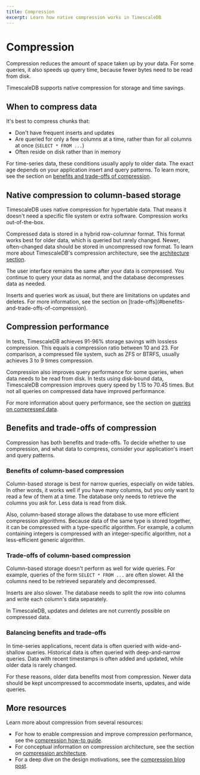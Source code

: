 ```yaml
---
title: Compression
excerpt: Learn how native compression works in TimescaleDB
---
```


# Compression

Compression reduces the amount of space taken up by your data. For some queries,
it also speeds up query time, because fewer bytes need to be read from disk.

TimescaleDB supports native compression for storage and time savings.

## When to compress data

It's best to compress chunks that:

*   Don't have frequent inserts and updates
*   Are queried for only a few columns at a time, rather than for all columns
    at once (`SELECT * FROM ...`)
*   Often reside on disk rather than in memory

For time-series data, these conditions usually apply to older data. The exact
age depends on your application insert and query patterns. To learn more, see
the section on [benefits and trade-offs of compression][benefits-trade-offs].

<!-- TODO: add this link as well when section is complete
[improving
compression](/timescaledb/latest/how-to-guides/compression/improve-compression/).
-->

## Native compression to column-based storage

TimescaleDB uses native compression for hypertable data. That means it doesn't
need a specific file system or extra software. Compression works out-of-the-box.

Compressed data is stored in a hybrid row-columnar format. This format works
best for older data, which is queried but rarely changed. Newer, often-changed
data should be stored in uncompressed row format. To learn more about
TimescaleDB's compression architecture, see the [architecture
section][compression-architecture].

The user interface remains the same after your data is compressed. You continue
to query your data as normal, and the database decompresses data as needed.

<highlight type="important">
 Inserts and queries work as usual, but there are
limitations on updates and deletes. For more information, see the section on
[trade-offs](#benefits-and-trade-offs-of-compression).
</highlight>

## Compression performance

In tests, TimescaleDB achieves 91-96% storage savings with lossless compression.
This equals a compression ratio between 10 and 23. For comparison, a compressed
file system, such as ZFS or BTRFS, usually achieves 3 to 9 times compression.

Compression also improves query performance for some queries, when data needs to
be read from disk. In tests using disk-bound data, TimescaleDB
compression improves query speed by 1.15 to 70.45 times. But not all queries on
compressed data have improved performance.

For more information about query performance, see the section on [queries
on compressed data][compressed-queries].

<!-- TODO: add after improving compression page is done
To optimize compression for your query patterns, see the section on [improving
compression performance][improving-compression].
-->

## Benefits and trade-offs of compression

Compression has both benefits and trade-offs. To decide whether to use
compression, and what data to compress, consider your application's insert and
query patterns.

### Benefits of column-based compression

Column-based storage is best for narrow queries, especially on wide tables. In
other words, it works well if you have many columns, but you only want to read a
few of them at a time. The database only needs to retrieve the columns you ask
for. Less data is read from disk.

Also, column-based storage allows the database to use more efficient compression
algorithms. Because data of the same type is stored together, it can be
compressed with a type-specific algorithm. For example, a column containing
integers is compressed with an integer-specific algorithm, not a less-efficient
generic algorithm.

### Trade-offs of column-based compression

Column-based storage doesn't perform as well for wide queries. For example,
queries of the form `SELECT * FROM ...` are often slower. All the columns need
to be retrieved separately and decompressed.

Inserts are also slower. The database needs to split the row into columns and
write each column's data separately.

In TimescaleDB, updates and deletes are not currently possible on compressed
data.

### Balancing benefits and trade-offs

In time-series applications, recent data is often queried with wide-and-shallow
queries. Historical data is often queried with deep-and-narrow queries. Data
with recent timestamps is often added and updated, while older data is rarely
changed.

For these reasons, older data benefits most from compression. Newer data should
be kept uncompressed to accommodate inserts, updates, and wide queries.

## More resources

Learn more about compression from several resources:

*   For how to enable compression and improve compression performance, see the
    [compression how-to guide][compression-how-to].
*   For conceptual information on compression architecture, see the section on
    [compression architecture][compression-architecture].
*   For a deep dive on the design motivations, see the [compression blog
    post][compression-blog-post].

[benefits-trade-offs]: #benefits-and-trade-offs-of-compression
[compression-architecture]: /timescaledb/:currentVersion:/overview/core-concepts/compression/architecture/
[compression-blog-post]: https://blog.timescale.com/blog/building-columnar-compression-in-a-row-oriented-database
[compression-how-to]: /timescaledb/:currentVersion:/how-to-guides/compression/
[compressed-queries]: /timescaledb/:currentVersion:/overview/core-concepts/compression/architecture/#interacting-with-compressed-chunks
[improving-compression]: /timescaledb/:currentVersion:/how-to-guides/compression/improve-compression/
